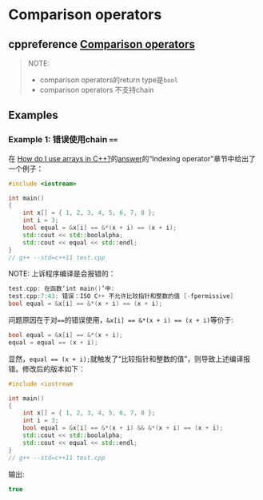 # Comparison operators



## cppreference [Comparison operators](https://en.cppreference.com/w/cpp/language/operator_comparison)

> NOTE: 
>
> - comparison operators的return type是`bool`
> - comparison operators 不支持chain

## Examples

### Example 1: 错误使用chain `==`

在 [How do I use arrays in C++?](https://stackoverflow.com/questions/4810664/how-do-i-use-arrays-in-c)的[answer](https://stackoverflow.com/a/4810668)的“Indexing operator"章节中给出了一个例子：

```cpp
#include <iostream>

int main()
{
	int x[] = { 1, 2, 3, 4, 5, 6, 7, 8 };
	int i = 3;
	bool equal = &x[i] == &*(x + i) == (x + i);
	std::cout << std::boolalpha;
	std::cout << equal << std::endl;
}
// g++ --std=c++11 test.cpp

```

NOTE: 上诉程序编译是会报错的：

```c++
test.cpp: 在函数‘int main()’中:
test.cpp:7:43: 错误：ISO C++ 不允许比较指针和整数的值 [-fpermissive]
bool equal = &x[i] == &*(x + i) == (x + i);
```

问题原因在于对`==`的错误使用，`&x[i] == &*(x + i) == (x + i)`等价于:

```c++
bool equal = &x[i] == &*(x + i);
equal = equal == (x + i);
```

显然，`equal == (x + i);`就触发了“比较指针和整数的值”，则导致上述编译报错。修改后的版本如下：

```c++
#include <iostream

int main()
{
	int x[] = { 1, 2, 3, 4, 5, 6, 7, 8 };
	int i = 3;
	bool equal = &x[i] == &*(x + i) && &*(x + i) == (x + i);
	std::cout << std::boolalpha;
	std::cout << equal << std::endl;
}
// g++ --std=c++11 test.cpp

```

输出:

```c++
true
```

